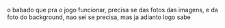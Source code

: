 o babado que pra o jogo funcionar, precisa se das fotos das imagens, e da foto do background, nao sei se precisa, mas ja adianto logo sabe
